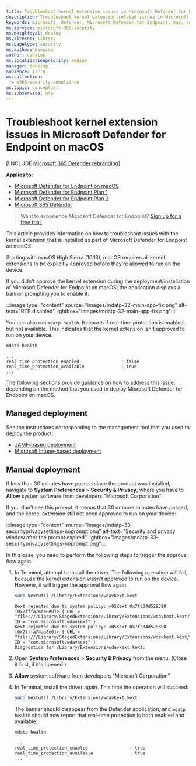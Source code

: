 ```yaml
---
title: Troubleshoot kernel extension issues in Microsoft Defender for Endpoint on macOS
description: Troubleshoot kernel extension-related issues in Microsoft Defender for Endpoint on macOS.
keywords: microsoft, defender, Microsoft Defender for Endpoint, mac, kernel, extension
ms.service: microsoft-365-security
ms.mktglfcycl: deploy
ms.sitesec: library
ms.pagetype: security
ms.author: dansimp
author: dansimp
ms.localizationpriority: medium
manager: dansimp
audience: ITPro
ms.collection:
  - m365-security-compliance
ms.topic: conceptual
ms.subservice: mde
---
```


# Troubleshoot kernel extension issues in Microsoft Defender for Endpoint on macOS

[!INCLUDE [Microsoft 365 Defender rebranding](../../includes/microsoft-defender.md)]


**Applies to:**

- [Microsoft Defender for Endpoint on macOS](microsoft-defender-endpoint-mac.md)
- [Microsoft Defender for Endpoint Plan 1](https://go.microsoft.com/fwlink/p/?linkid=2154037)
- [Microsoft Defender for Endpoint Plan 2](https://go.microsoft.com/fwlink/p/?linkid=2154037)
- [Microsoft 365 Defender](https://go.microsoft.com/fwlink/?linkid=2118804)

> Want to experience Microsoft Defender for Endpoint? [Sign up for a free trial.](https://signup.microsoft.com/create-account/signup?products=7f379fee-c4f9-4278-b0a1-e4c8c2fcdf7e&ru=https://aka.ms/MDEp2OpenTrial?ocid=docs-wdatp-exposedapis-abovefoldlink)

This article provides information on how to troubleshoot issues with the kernel extension that is installed as part of Microsoft Defender for Endpoint on macOS.

Starting with macOS High Sierra (10.13), macOS requires all kernel extensions to be explicitly approved before they're allowed to run on the device.

If you didn't approve the kernel extension during the deployment/installation of Microsoft Defender for Endpoint on macOS, the application displays a banner prompting you to enable it:

:::image type="content" source="images/mdatp-32-main-app-fix.png" alt-text="RTP disabled" lightbox="images/mdatp-32-main-app-fix.png":::

You can also run ```mdatp health```. It reports if real-time protection is enabled but not available. This indicates that the kernel extension isn't approved to run on your device.

```bash
mdatp health
```
```Output
...
real_time_protection_enabled                : false
real_time_protection_available              : true
...
```

The following sections provide guidance on how to address this issue, depending on the method that you used to deploy Microsoft Defender for Endpoint on macOS.

## Managed deployment

See the instructions corresponding to the management tool that you used to deploy the product:

- [JAMF-based deployment](mac-install-with-jamf.md)
- [Microsoft Intune-based deployment](mac-install-with-intune.md#create-system-configuration-profiles)

## Manual deployment

If less than 30 minutes have passed since the product was installed, navigate to **System Preferences** \> **Security & Privacy**, where you have to **Allow** system software from developers "Microsoft Corporation".

If you don't see this prompt, it means that 30 or more minutes have passed, and the kernel extension still not been approved to run on your device:

:::image type="content" source="images/mdatp-33-securityprivacysettings-noprompt.png" alt-text="Security and privacy window after the prompt expired" lightbox="images/mdatp-33-securityprivacysettings-noprompt.png":::

In this case, you need to perform the following steps to trigger the approval flow again.

1. In Terminal, attempt to install the driver. The following operation will fail, because the kernel extension wasn't approved to run on the device. However, it will trigger the approval flow again.

    ```bash
    sudo kextutil /Library/Extensions/wdavkext.kext
    ```

    ```Output
    Kext rejected due to system policy: <OSKext 0x7fc34d528390 [0x7fffa74aa8e0]> { URL = "file:///Library/StagedExtensions/Library/Extensions/wdavkext.kext/", ID = "com.microsoft.wdavkext" }
    Kext rejected due to system policy: <OSKext 0x7fc34d528390 [0x7fffa74aa8e0]> { URL = "file:///Library/StagedExtensions/Library/Extensions/wdavkext.kext/", ID = "com.microsoft.wdavkext" }
    Diagnostics for /Library/Extensions/wdavkext.kext:
    ```

2. Open **System Preferences** \> **Security & Privacy** from the menu. (Close it first, if it's opened.)

3. **Allow** system software from developers "Microsoft Corporation"

4. In Terminal, install the driver again. This time the operation will succeed:

    ```bash
    sudo kextutil /Library/Extensions/wdavkext.kext
    ```

    The banner should disappear from the Defender application, and ```mdatp health``` should now report that real-time protection is both enabled and available:

    ```bash
    mdatp health
    ```

    ```Output
    ...
    real_time_protection_enabled                : true
    real_time_protection_available              : true
    ...
    ```

